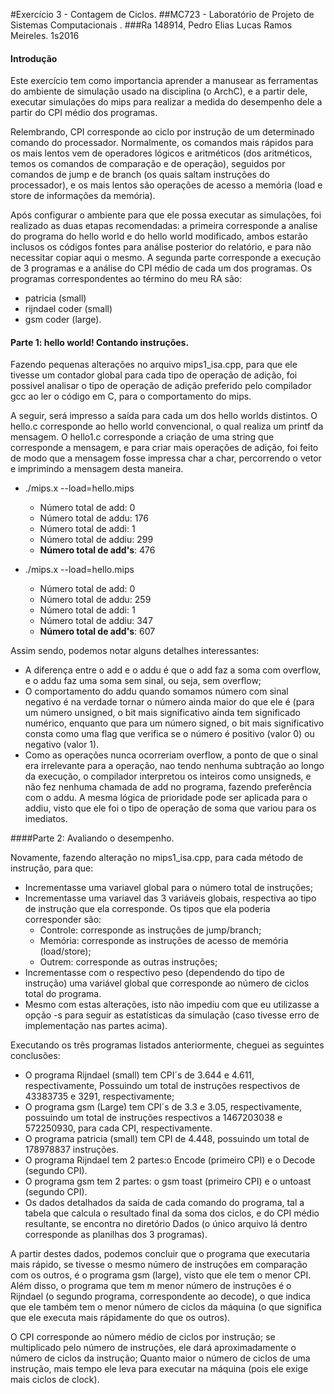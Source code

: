 #Exercício 3 - Contagem de Ciclos.
##MC723 - Laboratório de Projeto de Sistemas Computacionais . 
###Ra 148914, Pedro Elias Lucas Ramos Meireles. 1s2016

#### Introdução
Este exercício tem como importancia aprender a manusear as ferramentas do ambiente de simulação usado na disciplina (o ArchC), e 
a partir dele, executar simulações do mips para realizar a medida do desempenho dele a partir do CPI médio dos programas.

Relembrando, CPI corresponde ao ciclo por instrução de um determinado comando do processador. Normalmente, os comandos mais
rápidos para os mais lentos vem de operadores lógicos e aritméticos (dos aritméticos, temos os comandos de comparação e de
operação), seguidos por comandos de jump e de branch (os quais saltam instruções do processador), e os mais lentos são operações
de acesso a memória (load e store de informações da memória).

Após configurar o ambiente para que ele possa executar as simulações, foi realizado as duas etapas recomendadas: a primeira
corresponde a analise do programa do hello world e do hello world modificado, ambos estarão inclusos os códigos fontes 
para análise posterior do relatório, e para não necessitar copiar aqui o mesmo. 
A segunda parte corresponde a execução de 3 programas e a análise do CPI médio de cada um dos programas. 
Os programas correspondentes ao término do meu RA são:
* patricia (small)
* rijndael coder (small)
* gsm coder (large).

#### Parte 1: hello world! Contando instruções.
Fazendo pequenas alterações no arquivo mips1_isa.cpp, para que ele tivesse um contador global para cada tipo de operação de adição, foi possivel analisar o tipo de operação de adição preferido pelo compilador gcc ao ler o código em C, para o comportamento do mips.

A seguir, será impresso a saída para cada um dos hello worlds distintos. O hello.c corresponde ao hello world convencional, o qual realiza um printf da mensagem. O hello1.c corresponde a criação de uma string que corresponde a mensagem, e para criar mais operações de adição, foi feito de modo que a mensagem fosse impressa char a char, percorrendo o vetor e imprimindo a mensagem desta maneira.

* ./mips.x --load=hello.mips
  - Número total de add: 0
  - Número total de addu: 176
  - Número total de addi: 1
  - Número total de addiu: 299
  - **Número total de add's**: 476

* ./mips.x --load=hello.mips
  - Número total de add: 0
  - Número total de addu: 259
  - Número total de addi: 1
  - Número total de addiu: 347
  - **Número total de add's**: 607

Assim sendo, podemos notar alguns detalhes interessantes:
* A diferença entre o add e o addu é que o add faz a soma com overflow, e o addu faz uma soma sem sinal, ou seja, sem overflow;
* O comportamento do addu quando somamos número com sinal negativo é na verdade tornar o número ainda maior do que ele é (para um número unsigned, o bit mais significativo ainda tem significado numérico, enquanto que para um número signed, o bit mais significativo consta como uma flag que verifica se o número é positivo (valor 0) ou negativo (valor 1).
* Como as operações nunca ocorreriam overflow, a ponto de que o sinal era irrelevante para a operação, nao tendo nenhuma subtração ao longo da execução, o compilador interpretou os inteiros como unsigneds, e não fez nenhuma chamada de add no programa, fazendo preferência com o addu. A mesma lógica de prioridade pode ser aplicada para o addiu, visto que ele foi o tipo de operação de soma que variou para os imediatos. 

####Parte 2: Avaliando o desempenho.

Novamente, fazendo alteração no mips1_isa.cpp, para cada método de instrução, para que:
* Incrementasse uma variavel global para o número total de instruções;
* Incrementasse uma variavel das 3 variáveis globais, respectiva ao tipo de instrução que ela corresponde. Os tipos que ela poderia corresponder são:
  - Controle: corresponde as instruções de jump/branch;
  - Memória: corresponde as instruções de acesso de memória (load/store);
  - Outrem: corresponde as outras instruções;
* Incrementasse com o respectivo peso (dependendo do tipo de instrução) uma variável global que corresponde ao número de ciclos total do programa.
* Mesmo com estas alterações, isto não impediu com que eu utilizasse a opção -s para seguir as estatísticas da simulação (caso tivesse erro de implementação nas partes acima).

Executando os três programas listados anteriormente, cheguei as seguintes conclusões:
* O programa Rijndael (small) tem CPI´s de 3.644 e 4.611, respectivamente, Possuindo um total de instruções respectivos de 43383735 e 3291, respectivamente;
* O programa gsm (Large) tem CPI´s de 3.3 e 3.05, respectivamente, possuindo um total de instruções respectivos a 1467203038 e 572250930, para cada CPI, respectivamente.
* O programa patricia (small) tem CPI de 4.448, possuindo um total de 178978837 instruções.
* O programa Rijndael tem 2 partes:o Encode (primeiro CPI) e o Decode (segundo CPI).
* O programa gsm tem 2 partes: o gsm toast (primeiro CPI) e o untoast (segundo CPI).
* Os dados detalhados da saída de cada comando do programa, tal a tabela que calcula o resultado final da soma dos ciclos, e do CPI médio resultante, se encontra no diretório Dados (o único arquivo lá dentro corresponde as planilhas dos 3 programas). 

A partir destes dados, podemos concluir que o programa que executaria mais rápido, se tivesse o mesmo número de instruções em comparação com os outros, é o programa gsm (large), visto que ele tem o menor CPI. Além disso, o programa que tem m menor número de instruções é o Rijndael (o segundo programa, correspondente ao decode), o que indica que ele também tem o menor número de ciclos da máquina (o que significa que ele executa mais rápidamente do que os outros). 

O CPI corresponde ao número médio de ciclos por instrução; se multiplicado pelo número de instruções, ele dará aproximadamente o número de ciclos da instrução; Quanto maior o número de ciclos de uma instrução, mais tempo ele leva para executar na máquina (pois ele exige mais ciclos de clock).
